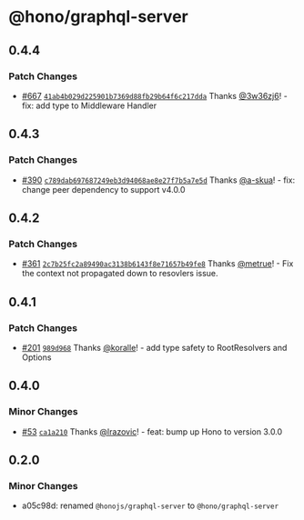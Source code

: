 # @hono/graphql-server

## 0.4.4

### Patch Changes

- [#667](https://github.com/honojs/middleware/pull/667) [`41ab4b029d225901b7369d88fb29b64f6c217dda`](https://github.com/honojs/middleware/commit/41ab4b029d225901b7369d88fb29b64f6c217dda) Thanks [@3w36zj6](https://github.com/3w36zj6)! - fix: add type to Middleware Handler

## 0.4.3

### Patch Changes

- [#390](https://github.com/honojs/middleware/pull/390) [`c789dab697687249eb3d94068ae8e27f7b5a7e5d`](https://github.com/honojs/middleware/commit/c789dab697687249eb3d94068ae8e27f7b5a7e5d) Thanks [@a-skua](https://github.com/a-skua)! - fix: change peer dependency to support v4.0.0

## 0.4.2

### Patch Changes

- [#361](https://github.com/honojs/middleware/pull/361) [`2c7b25fc2a89490ac3138b6143f8e71657b49fe8`](https://github.com/honojs/middleware/commit/2c7b25fc2a89490ac3138b6143f8e71657b49fe8) Thanks [@metrue](https://github.com/metrue)! - Fix the context not propagated down to resovlers issue.

## 0.4.1

### Patch Changes

- [#201](https://github.com/honojs/middleware/pull/201) [`989d968`](https://github.com/honojs/middleware/commit/989d96879566a190c58804d01888e8356dbc762c) Thanks [@koralle](https://github.com/koralle)! - add type safety to RootResolvers and Options

## 0.4.0

### Minor Changes

- [#53](https://github.com/honojs/middleware/pull/53) [`ca1a210`](https://github.com/honojs/middleware/commit/ca1a2103a7b2692d05e29c67f891a9a147240efb) Thanks [@lrazovic](https://github.com/lrazovic)! - feat: bump up Hono to version 3.0.0

## 0.2.0

### Minor Changes

- a05c98d: renamed `@honojs/graphql-server` to `@hono/graphql-server`
